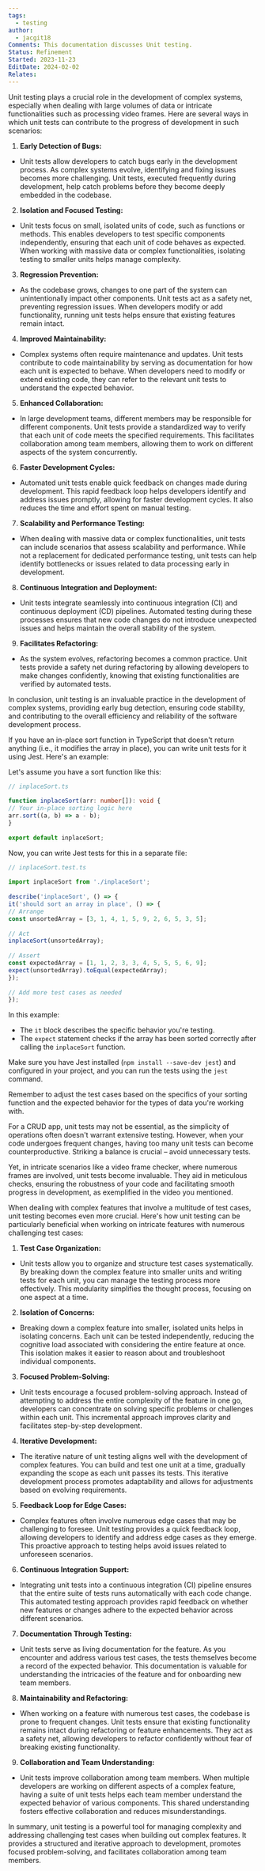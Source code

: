 ```yaml
---
tags:
  - testing
author:
  - jacgit18
Comments: This documentation discusses Unit testing.
Status: Refinement
Started: 2023-11-23
EditDate: 2024-02-02
Relates:
---
```

Unit testing plays a crucial role in the development of complex systems, especially when dealing with large volumes of data or intricate functionalities such as processing video frames. Here are several ways in which unit tests can contribute to the progress of development in such scenarios:  
  
1. **Early Detection of Bugs:**  
- Unit tests allow developers to catch bugs early in the development process. As complex systems evolve, identifying and fixing issues becomes more challenging. Unit tests, executed frequently during development, help catch problems before they become deeply embedded in the codebase.  
  
2. **Isolation and Focused Testing:**  
- Unit tests focus on small, isolated units of code, such as functions or methods. This enables developers to test specific components independently, ensuring that each unit of code behaves as expected. When working with massive data or complex functionalities, isolating testing to smaller units helps manage complexity.  
  
3. **Regression Prevention:**  
- As the codebase grows, changes to one part of the system can unintentionally impact other components. Unit tests act as a safety net, preventing regression issues. When developers modify or add functionality, running unit tests helps ensure that existing features remain intact.  
  
4. **Improved Maintainability:**  
- Complex systems often require maintenance and updates. Unit tests contribute to code maintainability by serving as documentation for how each unit is expected to behave. When developers need to modify or extend existing code, they can refer to the relevant unit tests to understand the expected behavior.  
  
5. **Enhanced Collaboration:**  
- In large development teams, different members may be responsible for different components. Unit tests provide a standardized way to verify that each unit of code meets the specified requirements. This facilitates collaboration among team members, allowing them to work on different aspects of the system concurrently.  
  
6. **Faster Development Cycles:**  
- Automated unit tests enable quick feedback on changes made during development. This rapid feedback loop helps developers identify and address issues promptly, allowing for faster development cycles. It also reduces the time and effort spent on manual testing.  
  
7. **Scalability and Performance Testing:**  
- When dealing with massive data or complex functionalities, unit tests can include scenarios that assess scalability and performance. While not a replacement for dedicated performance testing, unit tests can help identify bottlenecks or issues related to data processing early in development.  
  
8. **Continuous Integration and Deployment:**  
- Unit tests integrate seamlessly into continuous integration (CI) and continuous deployment (CD) pipelines. Automated testing during these processes ensures that new code changes do not introduce unexpected issues and helps maintain the overall stability of the system.  
  
9. **Facilitates Refactoring:**  
- As the system evolves, refactoring becomes a common practice. Unit tests provide a safety net during refactoring by allowing developers to make changes confidently, knowing that existing functionalities are verified by automated tests.  
  
In conclusion, unit testing is an invaluable practice in the development of complex systems, providing early bug detection, ensuring code stability, and contributing to the overall efficiency and reliability of the software development process.



If you have an in-place sort function in TypeScript that doesn't return anything (i.e., it modifies the array in place), you can write unit tests for it using Jest. Here's an example:  
  
Let's assume you have a sort function like this:  
  
```typescript  
// inplaceSort.ts  
  
function inplaceSort(arr: number[]): void {  
// Your in-place sorting logic here  
arr.sort((a, b) => a - b);  
}  
  
export default inplaceSort;  
```  
  
Now, you can write Jest tests for this in a separate file:  
  
```typescript  
// inplaceSort.test.ts  
  
import inplaceSort from './inplaceSort';  
  
describe('inplaceSort', () => {  
it('should sort an array in place', () => {  
// Arrange  
const unsortedArray = [3, 1, 4, 1, 5, 9, 2, 6, 5, 3, 5];  
  
// Act  
inplaceSort(unsortedArray);  
  
// Assert  
const expectedArray = [1, 1, 2, 3, 3, 4, 5, 5, 5, 6, 9];  
expect(unsortedArray).toEqual(expectedArray);  
});  
  
// Add more test cases as needed  
});  
```  
  
In this example:  
  
- The `it` block describes the specific behavior you're testing.  
- The `expect` statement checks if the array has been sorted correctly after calling the `inplaceSort` function.  
  
Make sure you have Jest installed (`npm install --save-dev jest`) and configured in your project, and you can run the tests using the `jest` command.  
  
Remember to adjust the test cases based on the specifics of your sorting function and the expected behavior for the types of data you're working with.





For a CRUD app, unit tests may not be essential, as the simplicity of operations often doesn't warrant extensive testing. However, when your code undergoes frequent changes, having too many unit tests can become counterproductive. Striking a balance is crucial – avoid unnecessary tests.

Yet, in intricate scenarios like a video frame checker, where numerous frames are involved, unit tests become invaluable. They aid in meticulous checks, ensuring the robustness of your code and facilitating smooth progress in development, as exemplified in the video you mentioned.



When dealing with complex features that involve a multitude of test cases, unit testing becomes even more crucial. Here's how unit testing can be particularly beneficial when working on intricate features with numerous challenging test cases:  
  
1. **Test Case Organization:**  
- Unit tests allow you to organize and structure test cases systematically. By breaking down the complex feature into smaller units and writing tests for each unit, you can manage the testing process more effectively. This modularity simplifies the thought process, focusing on one aspect at a time.  
  
2. **Isolation of Concerns:**  
- Breaking down a complex feature into smaller, isolated units helps in isolating concerns. Each unit can be tested independently, reducing the cognitive load associated with considering the entire feature at once. This isolation makes it easier to reason about and troubleshoot individual components.  
  
3. **Focused Problem-Solving:**  
- Unit tests encourage a focused problem-solving approach. Instead of attempting to address the entire complexity of the feature in one go, developers can concentrate on solving specific problems or challenges within each unit. This incremental approach improves clarity and facilitates step-by-step development.  
  
4. **Iterative Development:**  
- The iterative nature of unit testing aligns well with the development of complex features. You can build and test one unit at a time, gradually expanding the scope as each unit passes its tests. This iterative development process promotes adaptability and allows for adjustments based on evolving requirements.  
  
5. **Feedback Loop for Edge Cases:**  
- Complex features often involve numerous edge cases that may be challenging to foresee. Unit testing provides a quick feedback loop, allowing developers to identify and address edge cases as they emerge. This proactive approach to testing helps avoid issues related to unforeseen scenarios.  
  
6. **Continuous Integration Support:**  
- Integrating unit tests into a continuous integration (CI) pipeline ensures that the entire suite of tests runs automatically with each code change. This automated testing approach provides rapid feedback on whether new features or changes adhere to the expected behavior across different scenarios.  
  
7. **Documentation Through Testing:**  
- Unit tests serve as living documentation for the feature. As you encounter and address various test cases, the tests themselves become a record of the expected behavior. This documentation is valuable for understanding the intricacies of the feature and for onboarding new team members.  
  
8. **Maintainability and Refactoring:**  
- When working on a feature with numerous test cases, the codebase is prone to frequent changes. Unit tests ensure that existing functionality remains intact during refactoring or feature enhancements. They act as a safety net, allowing developers to refactor confidently without fear of breaking existing functionality.  
  
9. **Collaboration and Team Understanding:**  
- Unit tests improve collaboration among team members. When multiple developers are working on different aspects of a complex feature, having a suite of unit tests helps each team member understand the expected behavior of various components. This shared understanding fosters effective collaboration and reduces misunderstandings.  
  
In summary, unit testing is a powerful tool for managing complexity and addressing challenging test cases when building out complex features. It provides a structured and iterative approach to development, promotes focused problem-solving, and facilitates collaboration among team members.